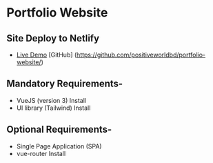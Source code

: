 # Portfolio Website

## Site Deploy to Netlify

- [Live Demo](https://codersujon.netlify.app/) [GitHub] (https://github.com/positiveworldbd/portfolio-website/)


## Mandatory Requirements-
- VueJS (version 3) Install
- UI library (Tailwind) Install

## Optional Requirements-

- Single Page Application (SPA)
- vue-router Install
    <!-- TODO Use Vue-Router-->


